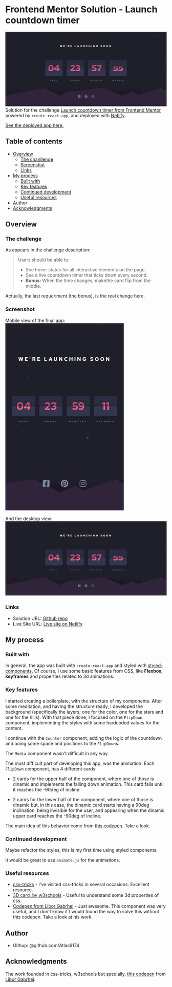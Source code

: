 # Frontend Mentor Solution - Launch countdown timer

![App overview](screenshots/desktop-layout.png)
Solution for the challenge
[Launch countdown timer from Frontend Mentor](https://www.frontendmentor.io/challenges/launch-countdown-timer-N0XkGfyz-)
powered by `create-react-app`, and deployed with [Netlify](https://www.netlify.com/).

[See the deployed app here.](https://goofy-euler-3a0cac.netlify.app/)

## Table of contents

- [Overview](#overview)
  - [The chanllenge](#the-challenge)
  - [Screenshot](#screenshot)
  - [Links](#links)
- [My process](#my-process)
  - [Built with](#built-with)
  - [Key features](#key-features)
  - [Continued development](#continued-development)
  - [Useful resources](#useful-resources)
- [Author](#author)
- [Acknowledgments](#acknowledgments)

## Overview

### The challenge

As appears in the challenge description:

> Users should be able to:
> - See hover states for all interactive elements on the page.
> - See a live countdown timer that ticks down every second.
> - **Bonus:** When the time changes, makethe card flip from the middle.

Actually, the last requeriment (the bonus), is the real change here.

### Screenshot

Mobile view of the final app:
![Mobile layout](screenshots/mobile-layout.png)

And the desktop view:
![Dektop layout](screenshots/desktop-layout.png)

### Links

- Solution URL: [Github repo](https://github.com/Atlas6174/launch-countdown-timer-main)
- Live Site URL: [Live site on Netlify](https://goofy-euler-3a0cac.netlify.app/)

## My process

### Built with

In general, the app was built with `create-react-app` and styled with
[styled-components](https://styled-components.com/). Of course, I use
some basic features from CSS, like **Flexbox**, **keyframes** and properties
related to 3d animations.

### Key features

I started creating a boilerplate, with the structure of my components. After
some meditation, and having the structure ready, I developed the background
(specifically the layers; one for the color, one for the stars and one for
the hills). With that piece done, I focused on the `FlipDown` component,
implementing the styles with some hardcoded values for the content.

I continue with the `Counter` component, adding the logic of the countdown
and ading some space and positions to the `FlipDown`s.

The `Media` component wasn't difficult in any way.

The most difficult part of developing this app, was the animation. Each
`FlipDown` component, has 4 different cards:

- 2 cards for the upper half of the component, where one of those is dinamic
and implements the falling down animation. This card falls until it reaches
the -90deg of incline.

- 2 cards for the lower half of the component, where one of those is dinamic
but, in this case, the dinamic card starts having a 90deg inclination, being
invisible for the user, and appearing when the dinamic upper card reaches the
-90deg of incline.

The main idea of this behavior come from
[this codepen](https://codepen.io/liborgabrhel/pen/JyJzjb?editors=0110).
Take a look.

### Continued development

Maybe refactor the styles, this is my first time using styled components.

It would be great to use `animate.js` for the animations.

### Useful resources

- [css-tricks](https://css-tricks.com/) - I've visited css-tricks in several
occasions. Excellent resource.
- [3D card, by w3schools](https://www.w3schools.com/howto/howto_css_flip_card.asp) - 
Useful to understand some 3d properties of css.
- [Codepen from Libor Gabrhel](https://codepen.io/liborgabrhel/pen/JyJzjb?editors=0110) -
Just awesome. This component was very useful, and I don't know if I would found
the way to solve this without this codepen. Take a look at his work.

## Author

- Githup: @github.com/Atlas6174

## Acknowledgments

The work founded in css-tricks, w3schools but specially,
[this codepen](https://codepen.io/liborgabrhel/pen/JyJzjb?editors=0110)
from [Libor Gabrhel](https://codepen.io/liborgabrhel).
